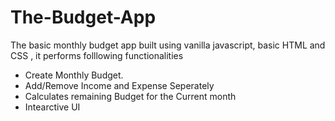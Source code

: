 # The-Budget-App

The basic monthly budget app built using vanilla javascript, basic HTML and CSS , it performs folllowing functionalities

- Create Monthly Budget.
- Add/Remove Income and Expense Seperately
- Calculates remaining Budget for the Current month
- Intearctive UI
